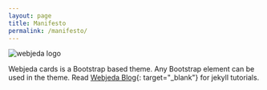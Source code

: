 ```yaml
---
layout: page
title: Manifesto
permalink: /manifesto/
---
```

![webjeda logo]({{site.baseurl}}/images/webjeda.svg)

<div class="mt50"></div>

Webjeda cards is a Bootstrap based theme. Any Bootstrap element can be used in the theme. Read [Webjeda Blog](http://blog.webjeda.com){: target="_blank"} for jekyll tutorials.
